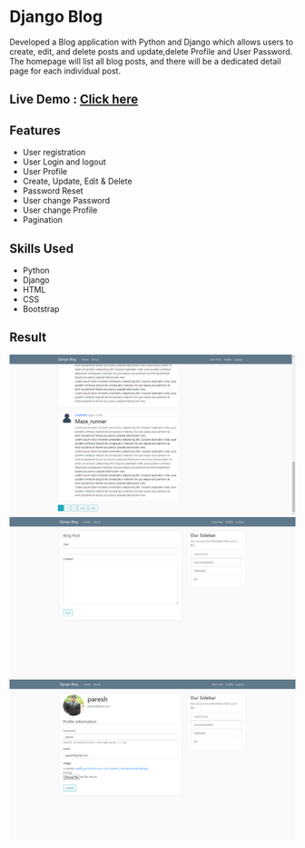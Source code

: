 # Django Blog
<p>Developed a Blog application with Python and Django which allows users to create, edit, and delete posts and update,delete Profile and User Password. The homepage will list all blog posts, and there will be a dedicated detail page for each individual post.</p>

## Live Demo : [Click here](https://blogsail.herokuapp.com/)

## Features
* User registration
* User Login and logout
* User Profile
* Create, Update, Edit & Delete
* Password Reset
* User change Password
* User change Profile
* Pagination

## Skills Used
* Python 
* Django
* HTML
* CSS
* Bootstrap

## Result

![](result/result1.png)
![](result/result2.png)
![](result/result3.png)
